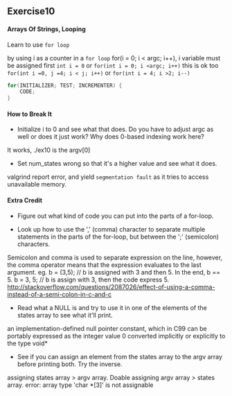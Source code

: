 ## Exercise10
#### Arrays Of Strings, Looping

Learn to use `for loop`

by using i as a counter in a `for loop` for(i = 0; i < argc; i++), i variable must be assigned first 
`int i = 0` or `for(int i = 0; i <argc; i++)`
this is ok too `for(int i =0, j =4; i < j; i++)`
or `for(int i = 4; i >2; i--)`

```C
for(INITIALIZER; TEST; INCREMENTER) {
    CODE;
}
```

#### How to Break It

- Initialize i to 0 and see what that does. Do you have to adjust argc as well or does it just work? Why does 0-based indexing work here?

It works, ./ex10 is the argv[0]

- Set num_states wrong so that it's a higher value and see what it does.

valgrind report error, and yield `segmentation fault` as it tries to access unavailable memory.

#### Extra Credit

- Figure out what kind of code you can put into the parts of a for-loop.

- Look up how to use the ',' (comma) character to separate multiple statements in the parts of the for-loop, but between the ';' (semicolon) characters.

Semicolon and comma is used to separate expression on the line, however, the comma operator means that the expression evaluates to the last argument.
eg. b = (3,5);  // b is assigned with 3 and then 5. In the end, b == 5.
b = 3, 5;   // b is assign with 3, then the code express 5.
http://stackoverflow.com/questions/2087026/effect-of-using-a-comma-instead-of-a-semi-colon-in-c-and-c

- Read what a NULL is and try to use it in one of the elements of the states array to see what it'll print.

an implementation-defined null pointer constant, which in C99 can be portably expressed as the integer value 0 converted implicitly or explicitly to the type void*

- See if you can assign an element from the states array to the argv array before printing both. Try the inverse.

assigning states array > argv array. Doable
assigning argv array > states array. error: array type 'char *[3]' is not assignable
